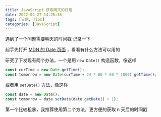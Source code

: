 ```yaml
---
title: JavaScript 获取明天的日期
date: 2022-04-27 14:26:38
tags: [日期, Tips]
categories: [JavaScript]
---
```


遇到了一个问题需要明天的时间戳
记录一下

<!--more-->

起手先打开 [MDN 的 Date 页面](https://developer.mozilla.org/zh-CN/docs/Web/JavaScript/Reference/Global_Objects/Date) ，看看有什么方法可以用的

研究了下发现有两个办法，一个是用 `new Date()` 构造函数，像这样

```javascript
const curTime = new Date.getTime();
const tomorrow = new Date(curTime + 24 * 60 * 60 * 1000).getTime();
```

或者用 `setDate()` 方法，像这样
```javascript
const date = new Date();
const tomorrow = date.setDate(date.getDate() + 1);
```

第一个比较粗暴，我推荐使用第二个方法，更方便的获取 n 天后的时间戳
